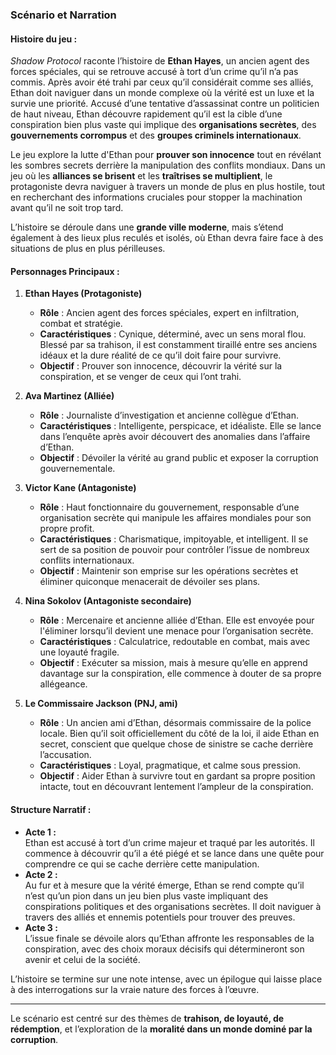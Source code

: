 



### **Scénario et Narration**  
 
#### **Histoire du jeu :**  
*Shadow Protocol* raconte l’histoire de **Ethan Hayes**, un ancien agent des forces spéciales, qui se retrouve accusé à tort d’un crime qu’il n’a pas commis. Après avoir été trahi par ceux qu’il considérait comme ses alliés, Ethan doit naviguer dans un monde complexe où la vérité est un luxe et la survie une priorité. Accusé d’une tentative d’assassinat contre un politicien de haut niveau, Ethan découvre rapidement qu’il est la cible d’une conspiration bien plus vaste qui implique des **organisations secrètes**, des **gouvernements corrompus** et des **groupes criminels internationaux**.
 
Le jeu explore la lutte d'Ethan pour **prouver son innocence** tout en révélant les sombres secrets derrière la manipulation des conflits mondiaux. Dans un jeu où les **alliances se brisent** et les **traîtrises se multiplient**, le protagoniste devra naviguer à travers un monde de plus en plus hostile, tout en recherchant des informations cruciales pour stopper la machination avant qu’il ne soit trop tard.
 
L’histoire se déroule dans une **grande ville moderne**, mais s’étend également à des lieux plus reculés et isolés, où Ethan devra faire face à des situations de plus en plus périlleuses.
 
#### **Personnages Principaux :**
 
1. **Ethan Hayes (Protagoniste)**  
   - **Rôle** : Ancien agent des forces spéciales, expert en infiltration, combat et stratégie.  
   - **Caractéristiques** : Cynique, déterminé, avec un sens moral flou. Blessé par sa trahison, il est constamment tiraillé entre ses anciens idéaux et la dure réalité de ce qu’il doit faire pour survivre.  
   - **Objectif** : Prouver son innocence, découvrir la vérité sur la conspiration, et se venger de ceux qui l’ont trahi.
 
2. **Ava Martinez (Alliée)**  
   - **Rôle** : Journaliste d’investigation et ancienne collègue d’Ethan.  
   - **Caractéristiques** : Intelligente, perspicace, et idéaliste. Elle se lance dans l’enquête après avoir découvert des anomalies dans l’affaire d’Ethan.  
   - **Objectif** : Dévoiler la vérité au grand public et exposer la corruption gouvernementale.
 
3. **Victor Kane (Antagoniste)**  
   - **Rôle** : Haut fonctionnaire du gouvernement, responsable d’une organisation secrète qui manipule les affaires mondiales pour son propre profit.  
   - **Caractéristiques** : Charismatique, impitoyable, et intelligent. Il se sert de sa position de pouvoir pour contrôler l’issue de nombreux conflits internationaux.  
   - **Objectif** : Maintenir son emprise sur les opérations secrètes et éliminer quiconque menacerait de dévoiler ses plans.
 
4. **Nina Sokolov (Antagoniste secondaire)**  
   - **Rôle** : Mercenaire et ancienne alliée d’Ethan. Elle est envoyée pour l'éliminer lorsqu’il devient une menace pour l’organisation secrète.  
   - **Caractéristiques** : Calculatrice, redoutable en combat, mais avec une loyauté fragile.  
   - **Objectif** : Exécuter sa mission, mais à mesure qu’elle en apprend davantage sur la conspiration, elle commence à douter de sa propre allégeance.
 
5. **Le Commissaire Jackson (PNJ, ami)**  
   - **Rôle** : Un ancien ami d’Ethan, désormais commissaire de la police locale. Bien qu’il soit officiellement du côté de la loi, il aide Ethan en secret, conscient que quelque chose de sinistre se cache derrière l’accusation.  
   - **Caractéristiques** : Loyal, pragmatique, et calme sous pression.  
   - **Objectif** : Aider Ethan à survivre tout en gardant sa propre position intacte, tout en découvrant lentement l’ampleur de la conspiration.
 
#### **Structure Narratif :**
- **Acte 1 :**  
  Ethan est accusé à tort d’un crime majeur et traqué par les autorités. Il commence à découvrir qu’il a été piégé et se lance dans une quête pour comprendre ce qui se cache derrière cette manipulation.  
- **Acte 2 :**  
  Au fur et à mesure que la vérité émerge, Ethan se rend compte qu’il n’est qu’un pion dans un jeu bien plus vaste impliquant des conspirations politiques et des organisations secrètes. Il doit naviguer à travers des alliés et ennemis potentiels pour trouver des preuves.  
- **Acte 3 :**  
  L’issue finale se dévoile alors qu’Ethan affronte les responsables de la conspiration, avec des choix moraux décisifs qui détermineront son avenir et celui de la société.  
 
L’histoire se termine sur une note intense, avec un épilogue qui laisse place à des interrogations sur la vraie nature des forces à l’œuvre.  
 
---
 
Le scénario est centré sur des thèmes de **trahison, de loyauté, de rédemption**, et l’exploration de la **moralité dans un monde dominé par la corruption**.